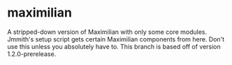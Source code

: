 # maximilian

A stripped-down version of Maximilian with only some core modules. Jmmith's setup script gets certain Maximilian components from here. Don't use this unless you absolutely have to.
This branch is based off of version 1.2.0-prerelease.
